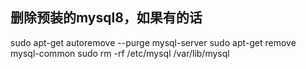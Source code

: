 ## 删除预装的mysql8，如果有的话

sudo apt-get autoremove --purge mysql-server
sudo apt-get remove mysql-common
sudo rm -rf /etc/mysql /var/lib/mysql
